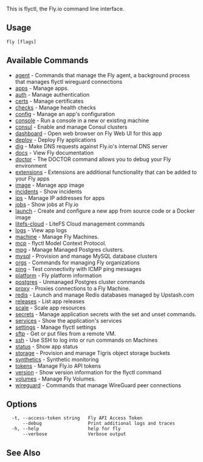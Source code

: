 This is flyctl, the Fly.io command line interface.

## Usage
~~~
fly [flags]
~~~

## Available Commands
* [agent](/docs/flyctl/agent/)	 - Commands that manage the Fly agent, a background process that manages flyctl wireguard connections
* [apps](/docs/flyctl/apps/)	 - Manage apps.
* [auth](/docs/flyctl/auth/)	 - Manage authentication
* [certs](/docs/flyctl/certs/)	 - Manage certificates
* [checks](/docs/flyctl/checks/)	 - Manage health checks
* [config](/docs/flyctl/config/)	 - Manage an app's configuration
* [console](/docs/flyctl/console/)	 - Run a console in a new or existing machine
* [consul](/docs/flyctl/consul/)	 - Enable and manage Consul clusters
* [dashboard](/docs/flyctl/dashboard/)	 - Open web browser on Fly Web UI for this app
* [deploy](/docs/flyctl/deploy/)	 - Deploy Fly applications
* [dig](/docs/flyctl/dig/)	 - Make DNS requests against Fly.io's internal DNS server
* [docs](/docs/flyctl/docs/)	 - View Fly documentation
* [doctor](/docs/flyctl/doctor/)	 - The DOCTOR command allows you to debug your Fly environment
* [extensions](/docs/flyctl/extensions/)	 - Extensions are additional functionality that can be added to your Fly apps
* [image](/docs/flyctl/image/)	 - Manage app image
* [incidents](/docs/flyctl/incidents/)	 - Show incidents
* [ips](/docs/flyctl/ips/)	 - Manage IP addresses for apps
* [jobs](/docs/flyctl/jobs/)	 - Show jobs at Fly.io
* [launch](/docs/flyctl/launch/)	 - Create and configure a new app from source code or a Docker image
* [litefs-cloud](/docs/flyctl/litefs-cloud/)	 - LiteFS Cloud management commands
* [logs](/docs/flyctl/logs/)	 - View app logs
* [machine](/docs/flyctl/machine/)	 - Manage Fly Machines.
* [mcp](/docs/flyctl/mcp/)	 - flyctl Model Context Protocol.
* [mpg](/docs/flyctl/mpg/)	 - Manage Managed Postgres clusters.
* [mysql](/docs/flyctl/mysql/)	 - Provision and manage MySQL database clusters
* [orgs](/docs/flyctl/orgs/)	 - Commands for managing Fly organizations
* [ping](/docs/flyctl/ping/)	 - Test connectivity with ICMP ping messages
* [platform](/docs/flyctl/platform/)	 - Fly platform information
* [postgres](/docs/flyctl/postgres/)	 - Unmanaged Postgres cluster commands
* [proxy](/docs/flyctl/proxy/)	 - Proxies connections to a Fly Machine.
* [redis](/docs/flyctl/redis/)	 - Launch and manage Redis databases managed by Upstash.com
* [releases](/docs/flyctl/releases/)	 - List app releases
* [scale](/docs/flyctl/scale/)	 - Scale app resources
* [secrets](/docs/flyctl/secrets/)	 - Manage application secrets with the set and unset commands.
* [services](/docs/flyctl/services/)	 - Show the application's services
* [settings](/docs/flyctl/settings/)	 - Manage flyctl settings
* [sftp](/docs/flyctl/sftp/)	 - Get or put files from a remote VM.
* [ssh](/docs/flyctl/ssh/)	 - Use SSH to log into or run commands on Machines
* [status](/docs/flyctl/status/)	 - Show app status
* [storage](/docs/flyctl/storage/)	 - Provision and manage Tigris object storage buckets
* [synthetics](/docs/flyctl/synthetics/)	 - Synthetic monitoring
* [tokens](/docs/flyctl/tokens/)	 - Manage Fly.io API tokens
* [version](/docs/flyctl/version/)	 - Show version information for the flyctl command
* [volumes](/docs/flyctl/volumes/)	 - Manage Fly Volumes.
* [wireguard](/docs/flyctl/wireguard/)	 - Commands that manage WireGuard peer connections

## Options

~~~
  -t, --access-token string   Fly API Access Token
      --debug                 Print additional logs and traces
  -h, --help                  help for fly
      --verbose               Verbose output
~~~

## See Also


